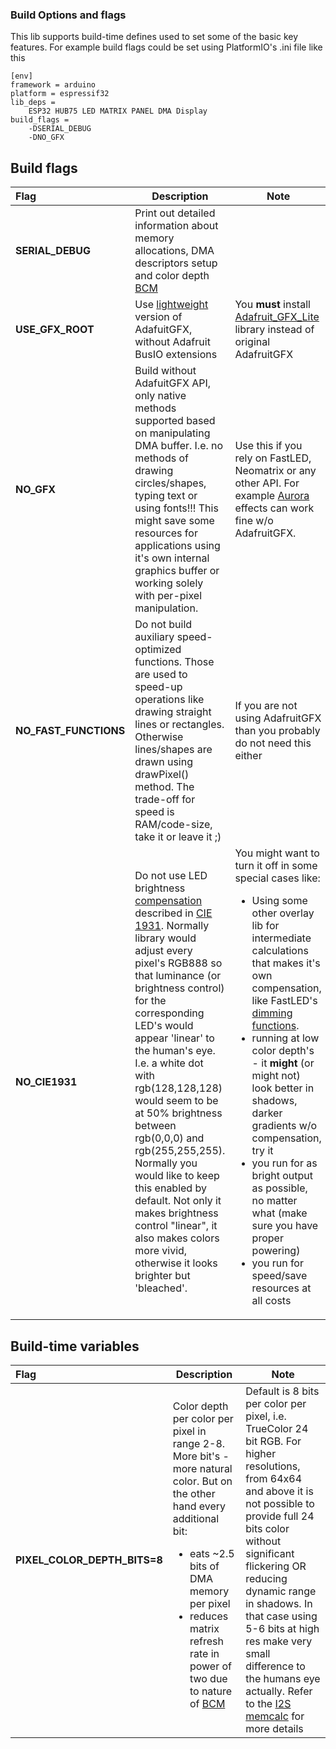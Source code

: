 ### Build Options and flags

This lib supports build-time defines used to set some of the basic key features.
For example build flags could be set using PlatformIO's  .ini file like this

```
[env]
framework = arduino
platform = espressif32
lib_deps =
    ESP32 HUB75 LED MATRIX PANEL DMA Display
build_flags =
    -DSERIAL_DEBUG
    -DNO_GFX
```

## Build flags

| Flag  | Description  | Note |
| :------------ |---------------|-----|
| **SERIAL_DEBUG** |Print out detailed information about memory allocations, DMA descriptors setup and color depth [BCM](http://www.batsocks.co.uk/readme/art_bcm_5.htm) |
| **USE_GFX_ROOT** | Use [lightweight](https://github.com/mrfaptastic/Adafruit_GFX_Lite) version of AdafuitGFX, without Adafruit BusIO extensions | You **must** install [Adafruit_GFX_Lite](https://github.com/mrfaptastic/Adafruit_GFX_Lite) library instead of original AdafruitGFX|
| **NO_GFX** | Build without AdafuitGFX API, only native methods supported based on manipulating DMA buffer. I.e. no methods of drawing circles/shapes, typing text or using fonts!!!    This might save some resources for applications using it's own internal graphics buffer or working solely with per-pixel manipulation.  |   Use this if you rely on FastLED, Neomatrix or any other API. For example [Aurora](/examples/AuroraDemo/) effects can work fine w/o AdafruitGFX. |
| **NO_FAST_FUNCTIONS** | Do not build auxiliary speed-optimized functions. Those are used to speed-up operations like drawing straight lines or rectangles. Otherwise lines/shapes are drawn using drawPixel() method. The trade-off for speed is RAM/code-size, take it or leave it ;)        | If you are not using AdafruitGFX than you probably do not need this either|
|**NO_CIE1931**|Do not use LED brightness [compensation](https://ledshield.wordpress.com/2012/11/13/led-brightness-to-your-eye-gamma-correction-no/) described in [CIE 1931](https://en.wikipedia.org/wiki/CIE_1931_color_space). Normally library would adjust every pixel's RGB888 so that luminance (or brightness control) for the corresponding LED's would appear 'linear' to the human's eye. I.e. a white dot with rgb(128,128,128) would seem to be at 50% brightness between rgb(0,0,0) and rgb(255,255,255). Normally you would like to keep this enabled by default. Not only it makes brightness control "linear", it also makes colors more vivid, otherwise it looks brighter but 'bleached'.|You might want to turn it off in some special cases like: <ul><li>Using some other overlay lib for intermediate calculations that makes it's own compensation, like FastLED's [dimming functions](http://fastled.io/docs/3.1/group___dimming.html).<li>running at low color depth's - it **might** (or might not) look better in shadows, darker gradients w/o compensation, try it<li>you run for as bright output as possible, no matter what (make sure you have proper powering)<li>you run for speed/save resources at all costs</ul> |

## Build-time variables

| Flag  | Description  | Note |
| :------------ |---------------|-----|
| **PIXEL_COLOR_DEPTH_BITS=8** | Color depth per color per pixel in range 2-8. More bit's - more natural color. But on the other hand every additional bit:<ul><li>eats ~2.5 bits of DMA memory per pixel<li>reduces matrix refresh rate in power of two due to nature of [BCM](http://www.batsocks.co.uk/readme/art_bcm_5.htm)</ul>  | Default is 8 bits per color per pixel, i.e. TrueColor 24 bit RGB. For higher resolutions, from 64x64 and above it is not possible to provide full 24 bits color without significant flickering OR reducing dynamic range in shadows. In that case using 5-6 bits at high res make very small difference to the humans eye actually. Refer to the [I2S memcalc](i2s_memcalc.md) for more details|